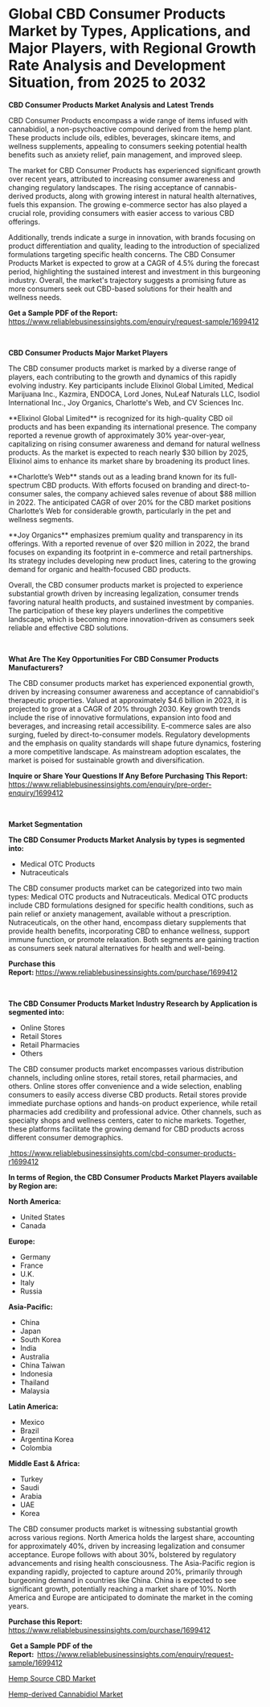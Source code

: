 <p><h1>Global CBD Consumer Products Market by Types, Applications, and Major Players, with Regional Growth Rate Analysis and Development Situation, from 2025 to 2032</h1></p><p><strong>CBD Consumer Products Market Analysis and Latest Trends</strong></p>
<p><p>CBD Consumer Products encompass a wide range of items infused with cannabidiol, a non-psychoactive compound derived from the hemp plant. These products include oils, edibles, beverages, skincare items, and wellness supplements, appealing to consumers seeking potential health benefits such as anxiety relief, pain management, and improved sleep. </p><p>The market for CBD Consumer Products has experienced significant growth over recent years, attributed to increasing consumer awareness and changing regulatory landscapes. The rising acceptance of cannabis-derived products, along with growing interest in natural health alternatives, fuels this expansion. The growing e-commerce sector has also played a crucial role, providing consumers with easier access to various CBD offerings. </p><p>Additionally, trends indicate a surge in innovation, with brands focusing on product differentiation and quality, leading to the introduction of specialized formulations targeting specific health concerns. The CBD Consumer Products Market is expected to grow at a CAGR of 4.5% during the forecast period, highlighting the sustained interest and investment in this burgeoning industry. Overall, the market's trajectory suggests a promising future as more consumers seek out CBD-based solutions for their health and wellness needs.</p></p>
<p><strong>Get a Sample PDF of the Report:&nbsp;</strong> <a href="https://www.reliablebusinessinsights.com/enquiry/request-sample/1699412?utm_campaign=60&utm_medium=2&utm_source=Github&utm_content=ia&utm_term=09012025&utm_id=cbd-consumer-products">https://www.reliablebusinessinsights.com/enquiry/request-sample/1699412</a></p>
<p>&nbsp;</p>
<p><strong>CBD Consumer Products Major Market Players</strong></p>
<p><p>The CBD consumer products market is marked by a diverse range of players, each contributing to the growth and dynamics of this rapidly evolving industry. Key participants include Elixinol Global Limited, Medical Marijuana Inc., Kazmira, ENDOCA, Lord Jones, NuLeaf Naturals LLC, Isodiol International Inc., Joy Organics, Charlotte's Web, and CV Sciences Inc.</p><p>**Elixinol Global Limited** is recognized for its high-quality CBD oil products and has been expanding its international presence. The company reported a revenue growth of approximately 30% year-over-year, capitalizing on rising consumer awareness and demand for natural wellness products. As the market is expected to reach nearly $30 billion by 2025, Elixinol aims to enhance its market share by broadening its product lines.</p><p>**Charlotte’s Web** stands out as a leading brand known for its full-spectrum CBD products. With efforts focused on branding and direct-to-consumer sales, the company achieved sales revenue of about $88 million in 2022. The anticipated CAGR of over 20% for the CBD market positions Charlotte’s Web for considerable growth, particularly in the pet and wellness segments.</p><p>**Joy Organics** emphasizes premium quality and transparency in its offerings. With a reported revenue of over $20 million in 2022, the brand focuses on expanding its footprint in e-commerce and retail partnerships. Its strategy includes developing new product lines, catering to the growing demand for organic and health-focused CBD products.</p><p>Overall, the CBD consumer products market is projected to experience substantial growth driven by increasing legalization, consumer trends favoring natural health products, and sustained investment by companies. The participation of these key players underlines the competitive landscape, which is becoming more innovation-driven as consumers seek reliable and effective CBD solutions.</p></p>
<p>&nbsp;</p>
<p><strong>What Are The Key Opportunities For CBD Consumer Products Manufacturers?</strong></p>
<p><p>The CBD consumer products market has experienced exponential growth, driven by increasing consumer awareness and acceptance of cannabidiol's therapeutic properties. Valued at approximately $4.6 billion in 2023, it is projected to grow at a CAGR of 20% through 2030. Key growth trends include the rise of innovative formulations, expansion into food and beverages, and increasing retail accessibility. E-commerce sales are also surging, fueled by direct-to-consumer models. Regulatory developments and the emphasis on quality standards will shape future dynamics, fostering a more competitive landscape. As mainstream adoption escalates, the market is poised for sustainable growth and diversification.</p></p>
<p><strong>Inquire or Share Your Questions If Any Before Purchasing This Report:</strong> <a href="https://www.reliablebusinessinsights.com/enquiry/pre-order-enquiry/1699412?utm_campaign=60&utm_medium=2&utm_source=Github&utm_content=ia&utm_term=09012025&utm_id=cbd-consumer-products">https://www.reliablebusinessinsights.com/enquiry/pre-order-enquiry/1699412</a></p>
<p>&nbsp;</p>
<p><strong>Market Segmentation</strong></p>
<p><strong>The CBD Consumer Products Market Analysis by types is segmented into:</strong></p>
<p><ul><li>Medical OTC Products</li><li>Nutraceuticals</li></ul></p>
<p><p>The CBD consumer products market can be categorized into two main types: Medical OTC products and Nutraceuticals. Medical OTC products include CBD formulations designed for specific health conditions, such as pain relief or anxiety management, available without a prescription. Nutraceuticals, on the other hand, encompass dietary supplements that provide health benefits, incorporating CBD to enhance wellness, support immune function, or promote relaxation. Both segments are gaining traction as consumers seek natural alternatives for health and well-being.</p></p>
<p><strong>Purchase this Report:&nbsp;</strong><a href="https://www.reliablebusinessinsights.com/purchase/1699412?utm_campaign=60&utm_medium=2&utm_source=Github&utm_content=ia&utm_term=09012025&utm_id=cbd-consumer-products">https://www.reliablebusinessinsights.com/purchase/1699412</a></p>
<p>&nbsp;</p>
<p><strong>The CBD Consumer Products Market Industry Research by Application is segmented into:</strong></p>
<p><ul><li>Online Stores</li><li>Retail Stores</li><li>Retail Pharmacies</li><li>Others</li></ul></p>
<p><p>The CBD consumer products market encompasses various distribution channels, including online stores, retail stores, retail pharmacies, and others. Online stores offer convenience and a wide selection, enabling consumers to easily access diverse CBD products. Retail stores provide immediate purchase options and hands-on product experience, while retail pharmacies add credibility and professional advice. Other channels, such as specialty shops and wellness centers, cater to niche markets. Together, these platforms facilitate the growing demand for CBD products across different consumer demographics.</p></p>
<p><a href="https://www.reliablebusinessinsights.com/cbd-consumer-products-r1699412?utm_campaign=60&utm_medium=2&utm_source=Github&utm_content=ia&utm_term=09012025&utm_id=cbd-consumer-products">&nbsp;https://www.reliablebusinessinsights.com/cbd-consumer-products-r1699412</a></p>
<p><strong>In terms of Region, the CBD Consumer Products Market Players available by Region are:</strong></p>
<p>
    <p> <strong> North America: </strong>
        <ul>
            <li>United States</li>
            <li>Canada</li>
        </ul>
        </p> 
    <p> <strong> Europe: </strong>
        <ul>
            <li>Germany</li>
            <li>France</li>
            <li>U.K.</li>
            <li>Italy</li>
            <li>Russia</li>
        </ul>
        </p> 
    <p> <strong> Asia-Pacific: </strong>
        <ul>
            <li>China</li>
            <li>Japan</li>
            <li>South Korea</li>
            <li>India</li>
            <li>Australia</li>
            <li>China Taiwan</li>
            <li>Indonesia</li>
            <li>Thailand</li>
            <li>Malaysia</li>
        </ul>
        </p> 
    <p> <strong> Latin America: </strong>
        <ul>
            <li>Mexico</li>
            <li>Brazil</li>
            <li>Argentina Korea</li>
            <li>Colombia</li>
        </ul>
        </p> 
    <p> <strong> Middle East & Africa: </strong>
        <ul>
            <li>Turkey</li>
            <li>Saudi</li>
            <li>Arabia</li>
            <li>UAE</li>
            <li>Korea</li>
        </ul>
    </p>
    </p>
<p><p>The CBD consumer products market is witnessing substantial growth across various regions. North America holds the largest share, accounting for approximately 40%, driven by increasing legalization and consumer acceptance. Europe follows with about 30%, bolstered by regulatory advancements and rising health consciousness. The Asia-Pacific region is expanding rapidly, projected to capture around 20%, primarily through burgeoning demand in countries like China. China is expected to see significant growth, potentially reaching a market share of 10%. North America and Europe are anticipated to dominate the market in the coming years.</p></p>
<p><strong>Purchase this Report: </strong><a href="https://www.reliablebusinessinsights.com/purchase/1699412?utm_campaign=60&utm_medium=2&utm_source=Github&utm_content=ia&utm_term=09012025&utm_id=cbd-consumer-products">https://www.reliablebusinessinsights.com/purchase/1699412</a></p>
<p>&nbsp;<strong>Get a Sample PDF of the Report:&nbsp;&nbsp;</strong><a href="https://www.reliablebusinessinsights.com/enquiry/request-sample/1699412?utm_campaign=60&utm_medium=2&utm_source=Github&utm_content=ia&utm_term=09012025&utm_id=cbd-consumer-products">https://www.reliablebusinessinsights.com/enquiry/request-sample/1699412</a></p>
<p><strong></strong></p>
<p><p><a href="https://github.com/chaturberville8181/Market-Research-Report-List-1/blob/main/hemp-source-cbd-market.md?utm_campaign=60&utm_medium=2&utm_source=Github&utm_content=ia&utm_term=09012025&utm_id=cbd-consumer-products">Hemp Source CBD Market</a></p><p><a href="https://github.com/carendesrochers299/Market-Research-Report-List-1/blob/main/hemp-derived-cannabidiol-market.md?utm_campaign=60&utm_medium=2&utm_source=Github&utm_content=ia&utm_term=09012025&utm_id=cbd-consumer-products">Hemp-derived Cannabidiol Market</a></p></p>
